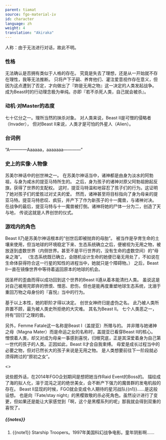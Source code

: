 ```yaml
---
parent: tiamat
source: fgo-material-iv
id: character
language: zh
weight: 4
translation: "Akiraka"
---
```


人称：由于无法进行对话，故此不明。

### 性格

无法确认是否拥有类似于人格的存在。
究竟是失去了理想，还是从一开始就不存在理性，我等无法推断。
只将产下子嗣、养育他们、灌注爱意视作存在意义，但因为这点遭到了否定，才向做出了『妳是无用之物』这一决定的人类发起战争。
成为Beast时的行动理念极为单纯。亦即『若不杀死人类，自己就会被杀』。

### 动机·对Master的态度

七十亿分之一。理所当然的抹杀对象。
对人类来说，Beast II是可憎的侵略者（Invader），
但对Beast II来说，人类才是可怕的外星人（Alien）。

### 台词例

“A————Aaaaaa，aaaaaaa————”

### 史上的实像·人物像

苏美尔神话中的创世神之一。
在苏美尔神话当中，诸神都是由身为淡水的阿勃祖，与身为咸水的提亚马特所生的。
之后，身为孩子的诸神对原父阿勃祖掀起反旗，获得了世界的支配权。
这时，提亚马特温和地容忍了孩子们的行为。这证明了她对孩子们的爱胜过对丈夫的爱。
然而，诸神甚至将目标指向了身为母亲的提亚马特。提亚马特悲叹、疯狂，并产下了作为新孩子的十一魔兽，与诸神对决。
在战争的最后，提亚马特与十一魔兽被打倒。诸神将她的尸体一分为二，创造了天与地，
传说这就是人界创世的仪式。

### 游戏内的角色

Beast II乃是苏美尔神话根本的“创世后即被抛弃的母胎”。
被当作是孕育生命的土壤来使用，但当地球的环境稳定下来、生态系统确立之后，便被视为无用之物，被放逐到虚数世界（内侧世界。甚至不是平行世界的，没有生命的虚数空间）的“母亲之海”。
（生态系统既已确立，会随机设计生命的她便已毫无用处了，不如说在生命体获得符合这一行星的知性的进程当中，她就只是个障碍物。） 
之后，Beast II一直在镜像世界中等待着返回原本的地球的机会。

因圣杯的歪曲而得以成功回到这个世界的Beast II遵从着本能清扫人类。
虽说这是对自己被用完即弃的愤恨、憎恶、悲伤，但也是能再度重塑地球生态系统，沈溺于
重回万物之母身份的『喜悦』当中的行为。

基于以上本性，她的职阶才得以决定。
创世女神终归是虚伪之名。
此乃被人类所弃置不顾，最为被人类史所拒绝的大灾难。
其名为Beast II。
七个人类恶之一，持有“回归”之理的兽。

另外，Femme Fatale这一名称是Beast Ⅰ（盖提亚）所赠与的。
并非赠与她诸神之母（Magna Mater）而是命运之女的名称时，盖提亚已看穿Beast II的核心。
憎恨着人类，却又对成为母亲一事感到喜悦，归根究底，正是其深爱着身为自己第一世代的孩子的人类。正因如此，Beast II才会自我束缚。
母爱是成长过程当中的必要之物，但对已然长大的孩子来说是无用之物。
是人类想要前往下一阶段就必须得跨过的“原初之女”。

<>

说些题外话，在2014年FGO企划期间是想把她当作Raid Event的Boss的。
描绘成了海的拟人化，溶于混沌之泥的绝世美女，会不断产下强力的魔兽群的发电机般的存在。
Beast II显现的时候，FGO就会变成令人期待的星河战队{{n1}}……是这般设想。
也是向『Fate/stay night』的黑樱致敬的杀必死角色。虽然设计进行了变更，但如果还是能让大家感觉到「啊，这个是黑樱系列的呢」那我就会得到双重的喜悦了。

##### {{notes}}

1. {{note1}} Starship Troopers。1997年美国科幻战争电影。童年阴影啊……
